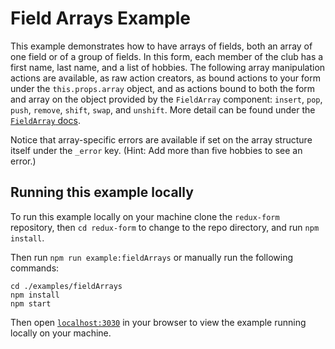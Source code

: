 # Field Arrays Example

This example demonstrates how to have arrays of fields, both an array of one
field or of a group of fields. In this form, each member of the club has a first
name, last name, and a list of hobbies. The following array manipulation actions
are available, as raw action creators, as bound actions to your form under the
`this.props.array` object, and as actions bound to both the form and array on
the object provided by the `FieldArray` component: `insert`, `pop`, `push`,
`remove`, `shift`, `swap`, and `unshift`. More detail can be found under the
[`FieldArray` docs](https://redux-form.com/7.2.1/docs/api/FieldArray.md).

Notice that array-specific errors are available if set on the array structure
itself under the `_error` key. (Hint: Add more than five hobbies to see an
error.)

## Running this example locally

To run this example locally on your machine clone the `redux-form` repository,
then `cd redux-form` to change to the repo directory, and run `npm install`.

Then run `npm run example:fieldArrays` or manually run the following commands:

```
cd ./examples/fieldArrays
npm install
npm start
```

Then open [`localhost:3030`](http://localhost:3030) in your browser to view the
example running locally on your machine.
